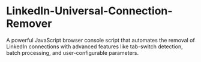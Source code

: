 # LinkedIn-Universal-Connection-Remover
A powerful JavaScript browser console script that automates the removal of LinkedIn connections with advanced features like tab-switch detection, batch processing, and user-configurable parameters.
